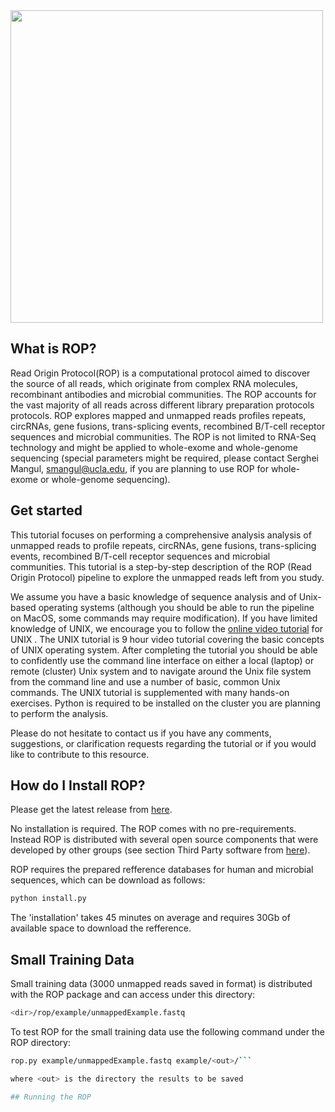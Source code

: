 
<img src="http://serghei.bioinformatics.ucla.edu/wp-content/uploads/sites/6/2015/10/rop.png" width="500">


## What is ROP?

Read Origin Protocol(ROP) is a computational protocol aimed to discover the source of all reads, which originate from complex RNA molecules, recombinant antibodies and microbial communities. The ROP accounts for the vast majority of all reads across different library preparation protocols protocols. ROP explores mapped and unmapped reads profiles repeats, circRNAs, gene fusions, trans-splicing events, recombined B/T-cell receptor sequences and microbial communities.  The ROP is not limited to RNA-Seq technology and might be applied to whole-exome and whole-genome sequencing (special parameters might be required, please contact Serghei Mangul, smangul@ucla.edu, if you are planning to use ROP for whole-exome or whole-genome sequencing).

## Get started 
This tutorial focuses on performing a comprehensive analysis analysis of unmapped reads to profile repeats, circRNAs, gene fusions, trans-splicing events, recombined B/T-cell receptor sequences and microbial communities. 
This tutorial is a step-by-step description of the ROP (Read Origin Protocol) pipeline to explore the unmapped reads left from you study. 

We assume you have a basic knowledge of sequence analysis and of Unix-based operating systems (although you should be able to run the pipeline on MacOS, some commands may require modification). If you have limited knowledge of UNIX, we encourage you to follow the [online video tutorial](http://qcb.ucla.edu/collaboratory/workshops/collaboratory-workshop-1/) for UNIX . The UNIX tutorial is 9 hour video tutorial covering the basic concepts of UNIX operating system. After completing the tutorial you should be able to confidently use the command line interface on either a local (laptop) or remote (cluster) Unix system and to navigate around the Unix file system from the command line and use a number of basic, common Unix commands. The UNIX tutorial is supplemented with many hands-on exercises. Python  is required to be installed on the cluster you are planning to perform the analysis.

Please do not hesitate to contact us if you have any comments, suggestions, or clarification requests regarding the tutorial or if you would like to contribute to this resource. 

## How do I Install ROP?

Please get the latest release from [here](http://serghei.bioinformatics.ucla.edu/rop/).


No installation is required. The ROP comes with no pre-requirements. Instead ROP is distributed with several open source components that were developed by other groups (see section Third Party software from [here](http://serghei.bioinformatics.ucla.edu/rop/)). 

ROP requires the prepared refference databases for human and microbial sequences, which can be download as follows:

```bash
python install.py 
``` 

The 'installation' takes 45 minutes on average and requires 30Gb of available space to download the refference. 

## Small Training Data

Small training data (3000 unmapped reads saved in <fastq> format) is distributed with the ROP package and can access under this directory:

 ```bash
<dir>/rop/example/unmappedExample.fastq
``` 

To test ROP for the small training data use the following command under the ROP directory:

 ```bash
rop.py example/unmappedExample.fastq example/<out>/```

where <out> is the directory the results to be saved 
 
## Running the ROP
